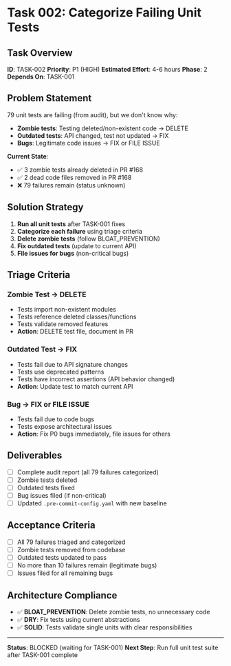 # Task 002: Categorize Failing Unit Tests

## Task Overview
**ID**: TASK-002
**Priority**: P1 (HIGH)
**Estimated Effort**: 4-6 hours
**Phase**: 2
**Depends On**: TASK-001

## Problem Statement
79 unit tests are failing (from audit), but we don't know why:
- **Zombie tests**: Testing deleted/non-existent code → DELETE
- **Outdated tests**: API changed, test not updated → FIX
- **Bugs**: Legitimate code issues → FIX or FILE ISSUE

**Current State**:
- ✅ 3 zombie tests already deleted in PR #168
- ✅ 2 dead code files removed in PR #168
- ❌ 79 failures remain (status unknown)

## Solution Strategy
1. **Run all unit tests** after TASK-001 fixes
2. **Categorize each failure** using triage criteria
3. **Delete zombie tests** (follow BLOAT_PREVENTION)
4. **Fix outdated tests** (update to current API)
5. **File issues for bugs** (non-critical bugs)

## Triage Criteria

### **Zombie Test** → DELETE
- Tests import non-existent modules
- Tests reference deleted classes/functions
- Tests validate removed features
- **Action**: DELETE test file, document in PR

### **Outdated Test** → FIX
- Tests fail due to API signature changes
- Tests use deprecated patterns
- Tests have incorrect assertions (API behavior changed)
- **Action**: Update test to match current API

### **Bug** → FIX or FILE ISSUE
- Tests fail due to code bugs
- Tests expose architectural issues
- **Action**: Fix P0 bugs immediately, file issues for others

## Deliverables
- [ ] Complete audit report (all 79 failures categorized)
- [ ] Zombie tests deleted
- [ ] Outdated tests fixed
- [ ] Bug issues filed (if non-critical)
- [ ] Updated `.pre-commit-config.yaml` with new baseline

## Acceptance Criteria
- [ ] All 79 failures triaged and categorized
- [ ] Zombie tests removed from codebase
- [ ] Outdated tests updated to pass
- [ ] No more than 10 failures remain (legitimate bugs)
- [ ] Issues filed for all remaining bugs

## Architecture Compliance
- ✅ **BLOAT_PREVENTION**: Delete zombie tests, no unnecessary code
- ✅ **DRY**: Fix tests using current abstractions
- ✅ **SOLID**: Tests validate single units with clear responsibilities

---

**Status**: BLOCKED (waiting for TASK-001)
**Next Step**: Run full unit test suite after TASK-001 complete

